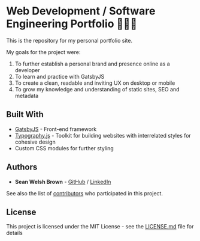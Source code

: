 # Web Development / Software Engineering Portfolio 👨🏻‍💻

This is the repository for my personal portfolio site.

My goals for the project were:
1. To further establish a personal brand and presence online as a developer
2. To learn and practice with GatsbyJS
3. To create a clean, readable and inviting UX on desktop or mobile
4. To grow my knowledge and understanding of static sites, SEO and metadata

## Built With

* [GatsbyJS](https://www.gatsbyjs.org/) - Front-end framework
* [Typography.js](https://kyleamathews.github.io/typography.js/) - Toolkit for building websites with interrelated styles for cohesive design
* Custom CSS modules for further styling

## Authors

* **Sean Welsh Brown** - [GitHub](https://github.com/SeanWelshBrown) / [LinkedIn](https://www.linkedin.com/in/seanwelshbrown/)

See also the list of [contributors](https://github.com/your/project/contributors) who participated in this project.

## License

This project is licensed under the MIT License - see the [LICENSE.md](LICENSE.md) file for details

